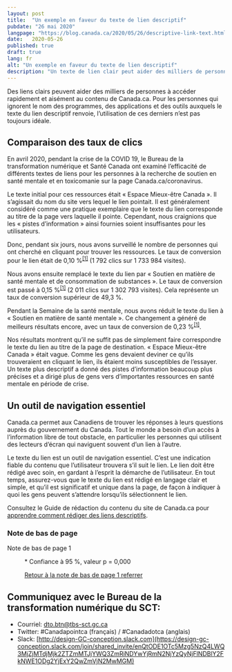 ```yaml
---
layout: post
title:  "Un exemple en faveur du texte de lien descriptif"
pubdate: "26 mai 2020"
langpage: "https://blog.canada.ca/2020/05/26/descriptive-link-text.html"
date:   2020-05-26
published: true
draft: true
lang: fr
alt: "Un exemple en faveur du texte de lien descriptif"
description: "Un texte de lien clair peut aider des milliers de personnes supplémentaires à accéder rapidement et facilement au contenu de Canada.ca dont elles ont besoin."
---
```


Des liens clairs peuvent aider des milliers de personnes à accéder rapidement et aisément au contenu de Canada.ca. Pour les personnes qui ignorent le nom des programmes, des applications et des outils auxquels le texte du lien descriptif renvoie, l’utilisation de ces derniers n’est pas toujours idéale.

## Comparaison des taux de clics

En avril 2020, pendant la crise de la COVID 19, le Bureau de la transformation numérique et Santé Canada ont examiné l’efficacité de différents textes de liens pour les personnes à la recherche de soutien en santé mentale et en toxicomanie sur la page Canada.ca/coronavirus. 

Le texte initial pour ces ressources était «&nbsp;Espace Mieux-être Canada ». Il s’agissait du nom du site vers lequel le lien pointait. Il est généralement considéré comme une pratique exemplaire que le texte du lien corresponde au titre de la page vers laquelle il pointe. Cependant, nous craignions que les «&nbsp;pistes d’information » ainsi fournies soient insuffisantes pour les utilisateurs.

Donc, pendant six jours, nous avons surveillé le nombre de personnes qui ont cherché en cliquant pour trouver les ressources. Le taux de conversion pour le lien était de 0,10 %<sup id="fn1-rtn" class="fn-lnk">[[1]](#fn1)</sup> (1 792 clics sur 1 733 984 visites). 

Nous avons ensuite remplacé le texte du lien par «&nbsp;Soutien en matière de santé mentale et de consommation de substances ». Le taux de conversion est passé à 0,15 %<sup id="fn1-rtn" class="fn-lnk">[[1]](#fn1)</sup> (2 011 clics sur 1 302 793 visites). Cela représente un taux de conversion supérieur de 49,3 %. 

Pendant la Semaine de la santé mentale, nous avons réduit le texte du lien à «&nbsp;Soutien en matière de santé mentale ». Ce changement a généré de meilleurs résultats encore, avec un taux de conversion de 0,23 %<sup id="fn1-rtn" class="fn-lnk">[[1]](#fn1)</sup>.

Nos résultats montrent qu’il ne suffit pas de simplement faire correspondre le texte du lien au titre de la page de destination. 
«&nbsp;Espace Mieux-être Canada » était vague. Comme les gens devaient deviner ce qu’ils trouveraient en cliquant le lien, ils étaient moins susceptibles de l’essayer. Un texte plus descriptif a donné des pistes d’information beaucoup plus précises et a dirigé plus de gens vers d’importantes ressources en santé mentale en période de crise.

## Un outil de navigation essentiel

Canada.ca permet aux Canadiens de trouver les réponses à leurs questions auprès du gouvernement du Canada. Tout le monde a besoin d’un accès à l’information libre de tout obstacle, en particulier les personnes qui utilisent des lecteurs d’écran qui naviguent souvent d’un lien à l’autre. 

Le texte du lien est un outil de navigation essentiel. C’est une indication fiable du contenu que l’utilisateur trouvera s’il suit le lien. Le lien doit être rédigé avec soin, en gardant à l’esprit la démarche de l’utilisateur. En tout temps, assurez-vous que le texte du lien est rédigé en langage clair et simple, et qu’il est significatif et unique dans la page, de façon à indiquer à quoi les gens peuvent s’attendre lorsqu’ils sélectionnent le lien. 

Consultez le Guide de rédaction du contenu du site de Canada.ca pour [apprendre comment rédiger des liens descriptifs](https://www.canada.ca/fr/secretariat-conseil-tresor/services/communications-gouvernementales/guide-redaction-contenu-canada.html#wp7-2).

<div class="wb-fnote wb-init wb-fnote-inited" role="note" id="wb-auto-4">
<h3 id="fn" class="wb-inv">Note de bas de page</h3>

<dl>
  <dt id="fn1-dt">Note de bas de page 1</dt>
  <dd id="fn1" tabindex="-1" aria-labelledby="fn1-dt">
    <p> * Confiance à 95 %, valeur p = 0,000</p>
    <p class="fn-rtn"><a href="#fn1-rtn"><span class="wb-invisible">Retour à la note de bas de page </span>1<span class="wb-invisible"> referrer</span></a></p>
  </dd>
</dl>
</div>

## Communiquez avec le Bureau de la transformation numérique du SCT:

* Courriel: [dto.btn@tbs-sct.gc.ca](mailto:dto.btn@tbs-sct.gc.ca)
* Twitter: #Canadapointca (français) / #Canadadotca (anglais)
* Slack: [http://design-GC-conception.slack.com](https://design-gc-conception.slack.com/join/shared_invite/enQtODE1OTc5Mzg5NzQ4LWQ3MjZjMTdjMjk2ZTZmMTJjYWQ3ZmRiNDYwYjRmN2NjYzQyNjFlNDBlY2FkNWE1ODg2YjExY2QwZmVjN2MwMGM)

